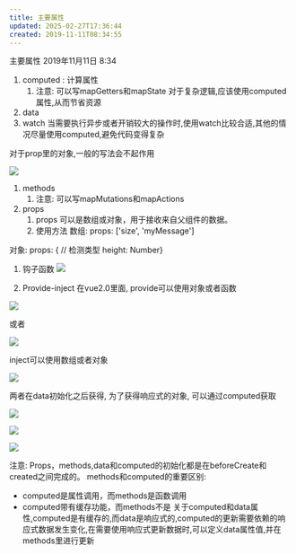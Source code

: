 ```yaml
---
title: 主要属性
updated: 2025-02-27T17:36:44
created: 2019-11-11T08:34:55
---
```


主要属性
2019年11月11日
8:34

1.  computed : 计算属性
    1.  注意: 可以写mapGetters和mapState
对于复杂逻辑,应该使用computed属性,从而节省资源
1.  data
2.  watch
当需要执行异步或者开销较大的操作时,使用watch比较合适,其他的情况尽量使用computed,避免代码变得复杂

对于prop里的对象,一般的写法会不起作用

![](C:\Users\hvgub\AppData\Local\Temp\第一笔记本\pandoc/media/image1.png)
1.  methods
    1.  注意: 可以写mapMutations和mapActions
2.  props
    1.  props 可以是数组或对象，用于接收来自父组件的数据。
    2.  使用方法
数组: props: \['size', 'myMessage'\]

对象: props: { // 检测类型 height: Number}
1.  钩子函数
![](C:\Users\hvgub\AppData\Local\Temp\第一笔记本\pandoc/media/image2.png)

1.  Provide-inject
在vue2.0里面, provide可以使用对象或者函数

![](C:\Users\hvgub\AppData\Local\Temp\第一笔记本\pandoc/media/image3.png)

或者

![](C:\Users\hvgub\AppData\Local\Temp\第一笔记本\pandoc/media/image4.png)

inject可以使用数组或者对象

![](C:\Users\hvgub\AppData\Local\Temp\第一笔记本\pandoc/media/image5.png)

两者在data初始化之后获得, 为了获得响应式的对象, 可以通过computed获取

![](C:\Users\hvgub\AppData\Local\Temp\第一笔记本\pandoc/media/image6.png)

![](C:\Users\hvgub\AppData\Local\Temp\第一笔记本\pandoc/media/image7.png)

![](C:\Users\hvgub\AppData\Local\Temp\第一笔记本\pandoc/media/image8.png)

注意: Props，methods,data和computed的初始化都是在beforeCreate和created之间完成的。
methods和computed的重要区别:
- computed是属性调用，而methods是函数调用
- computed带有缓存功能，而methods不是
关于computed和data属性,computed是有缓存的,而data是响应式的,computed的更新需要依赖的响应式数据发生变化,在需要使用响应式更新数据时,可以定义data属性值,并在methods里进行更新

